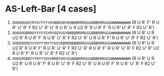 # AS-Left-Bar [4 cases]

1. `OOOOOOGOYRYGYYYYYOYBBRGBYROBBBRRRGGGBBBRRRGGGWWWWWWWWW` (R U R' F' R U R' U' R' F R2 U' R' U' R U R' U R U2 R' R U R' F' R U R' U' R' F R2 U' R')
1. `OOOOOOBRROYYYYYGYRYOOYGGYBBBBBRRRGGGBBBRRRGGGWWWWWWWWW` (R U R' U R U2 R' R U R' F' R U R' U' R' F R2 U' R' U R U R' F' R U R' U' R' F R2 U' R')
1. `OOOOOOOOYGYOYYYRYYYGGYBBRRBBBBRRRGGGBBBRRRGGGWWWWWWWWW` (R U R' U R U2 R' R U R' F' R U R' U' R' F R2 U' R' R U R' F' R U R' U' R' F R2 U' R' U2 R U R' F' R U R' U' R' F R2 U' R')
1. `OOOOOOBBYYYRYYYOYGRRBYOOYGGBBBRRRGGGBBBRRRGGGWWWWWWWWW` (R U R' U R U2 R' U R U R' F' R U R' U' R' F R2 U' R' U R U R' F' R U R' U' R' F R2 U' R')
